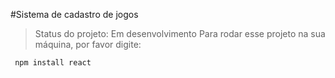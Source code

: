 #Sistema de cadastro de jogos

>Status do projeto: Em desenvolvimento
Para rodar esse projeto na sua máquina, por favor digite:
```
 npm install react
```
